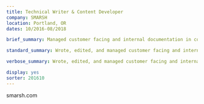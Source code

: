```yaml
---
title: Technical Writer & Content Developer
company: SMARSH
location: Portland, OR
dates: 10/2016-08/2018

brief_summary: Managed customer facing and internal documentation in collaboration with Product Managers and SMEs.

standard_summary: Wrote, edited, and managed customer facing and internal documentation in collaboration with Product Managers and SMEs; built lightweight content management tools and administered multiple content management systems.

verbose_summary: Wrote, edited, and managed customer facing and internal documentation in collaboration with Product Managers and SMEs; built lightweight content management tools and administered multiple content management systems (SharePoint, Salesforce, Confluence, WalkMe, SnagIt).

display: yes
sorter: 201610
---
```

smarsh.com
